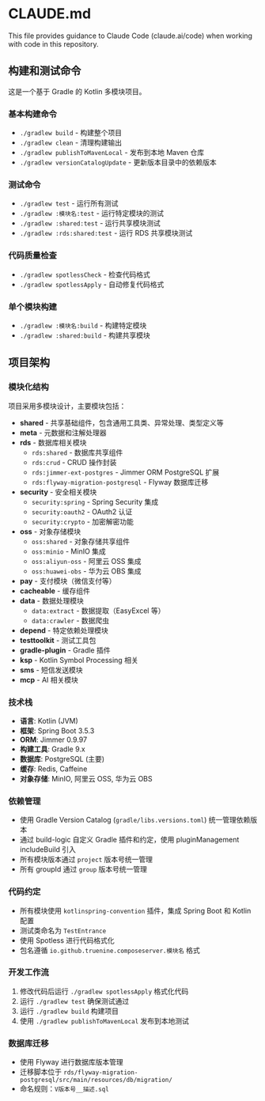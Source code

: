 # CLAUDE.md

This file provides guidance to Claude Code (claude.ai/code) when working with code in this repository.

## 构建和测试命令

这是一个基于 Gradle 的 Kotlin 多模块项目。

### 基本构建命令

- `./gradlew build` - 构建整个项目
- `./gradlew clean` - 清理构建输出
- `./gradlew publishToMavenLocal` - 发布到本地 Maven 仓库
- `./gradlew versionCatalogUpdate` - 更新版本目录中的依赖版本

### 测试命令

- `./gradlew test` - 运行所有测试
- `./gradlew :模块名:test` - 运行特定模块的测试
- `./gradlew :shared:test` - 运行共享模块测试
- `./gradlew :rds:shared:test` - 运行 RDS 共享模块测试

### 代码质量检查

- `./gradlew spotlessCheck` - 检查代码格式
- `./gradlew spotlessApply` - 自动修复代码格式

### 单个模块构建

- `./gradlew :模块名:build` - 构建特定模块
- `./gradlew :shared:build` - 构建共享模块

## 项目架构

### 模块化结构

项目采用多模块设计，主要模块包括：

- **shared** - 共享基础组件，包含通用工具类、异常处理、类型定义等
- **meta** - 元数据和注解处理器
- **rds** - 数据库相关模块
  - `rds:shared` - 数据库共享组件
  - `rds:crud` - CRUD 操作封装
  - `rds:jimmer-ext-postgres` - Jimmer ORM PostgreSQL 扩展
  - `rds:flyway-migration-postgresql` - Flyway 数据库迁移
- **security** - 安全相关模块
  - `security:spring` - Spring Security 集成
  - `security:oauth2` - OAuth2 认证
  - `security:crypto` - 加密解密功能
- **oss** - 对象存储模块
  - `oss:shared` - 对象存储共享组件
  - `oss:minio` - MinIO 集成
  - `oss:aliyun-oss` - 阿里云 OSS 集成
  - `oss:huawei-obs` - 华为云 OBS 集成
- **pay** - 支付模块（微信支付等）
- **cacheable** - 缓存组件
- **data** - 数据处理模块
  - `data:extract` - 数据提取（EasyExcel 等）
  - `data:crawler` - 数据爬虫
- **depend** - 特定依赖处理模块
- **testtoolkit** - 测试工具包
- **gradle-plugin** - Gradle 插件
- **ksp** - Kotlin Symbol Processing 相关
- **sms** - 短信发送模块
- **mcp** - AI 相关模块

### 技术栈

- **语言**: Kotlin (JVM)
- **框架**: Spring Boot 3.5.3
- **ORM**: Jimmer 0.9.97
- **构建工具**: Gradle 9.x
- **数据库**: PostgreSQL (主要)
- **缓存**: Redis, Caffeine
- **对象存储**: MinIO, 阿里云 OSS, 华为云 OBS

### 依赖管理

- 使用 Gradle Version Catalog (`gradle/libs.versions.toml`) 统一管理依赖版本
- 通过 build-logic 自定义 Gradle 插件和约定，使用 pluginManagement includeBuild 引入
- 所有模块版本通过 `project` 版本号统一管理
- 所有 groupId 通过 `group` 版本号统一管理

### 代码约定

- 所有模块使用 `kotlinspring-convention` 插件，集成 Spring Boot 和 Kotlin 配置
- 测试类命名为 `TestEntrance`
- 使用 Spotless 进行代码格式化
- 包名遵循 `io.github.truenine.composeserver.模块名` 格式

### 开发工作流

1. 修改代码后运行 `./gradlew spotlessApply` 格式化代码
2. 运行 `./gradlew test` 确保测试通过
3. 运行 `./gradlew build` 构建项目
4. 使用 `./gradlew publishToMavenLocal` 发布到本地测试

### 数据库迁移

- 使用 Flyway 进行数据库版本管理
- 迁移脚本位于 `rds/flyway-migration-postgresql/src/main/resources/db/migration/`
- 命名规则：`V版本号__描述.sql`
